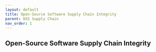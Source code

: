 ```yaml
---
layout: default
title: Open-Source Software Supply Chain Integrity
parent: OSS Supply Chain
nav_order: 1
---
```


## Open-Source Software Supply Chain Integrity
